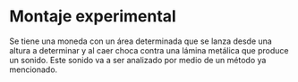 # Montaje experimental

Se tiene una moneda con un área determinada que se lanza desde una altura a determinar y al caer choca contra una lámina metálica que produce un sonido. Este sonido va a ser analizado por medio de un método ya mencionado. 

